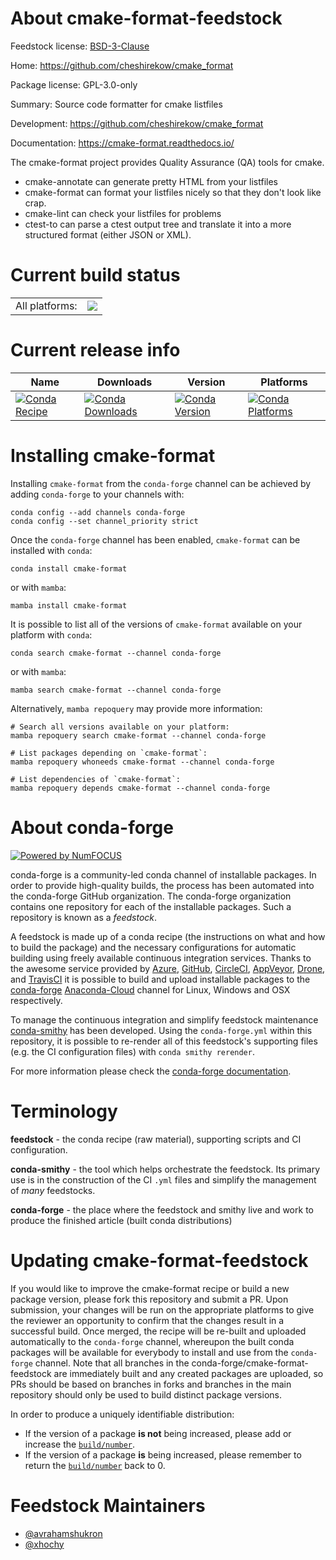 About cmake-format-feedstock
============================

Feedstock license: [BSD-3-Clause](https://github.com/conda-forge/cmake-format-feedstock/blob/main/LICENSE.txt)

Home: https://github.com/cheshirekow/cmake_format

Package license: GPL-3.0-only

Summary: Source code formatter for cmake listfiles

Development: https://github.com/cheshirekow/cmake_format

Documentation: https://cmake-format.readthedocs.io/

The cmake-format project provides Quality Assurance (QA) tools for cmake.
* cmake-annotate can generate pretty HTML from your listfiles
* cmake-format can format your listfiles nicely so that they don't
  look like crap.
* cmake-lint can check your listfiles for problems
* ctest-to can parse a ctest output tree and translate it into a more
  structured format (either JSON or XML).


Current build status
====================


<table><tr><td>All platforms:</td>
    <td>
      <a href="https://dev.azure.com/conda-forge/feedstock-builds/_build/latest?definitionId=9282&branchName=main">
        <img src="https://dev.azure.com/conda-forge/feedstock-builds/_apis/build/status/cmake-format-feedstock?branchName=main">
      </a>
    </td>
  </tr>
</table>

Current release info
====================

| Name | Downloads | Version | Platforms |
| --- | --- | --- | --- |
| [![Conda Recipe](https://img.shields.io/badge/recipe-cmake--format-green.svg)](https://anaconda.org/conda-forge/cmake-format) | [![Conda Downloads](https://img.shields.io/conda/dn/conda-forge/cmake-format.svg)](https://anaconda.org/conda-forge/cmake-format) | [![Conda Version](https://img.shields.io/conda/vn/conda-forge/cmake-format.svg)](https://anaconda.org/conda-forge/cmake-format) | [![Conda Platforms](https://img.shields.io/conda/pn/conda-forge/cmake-format.svg)](https://anaconda.org/conda-forge/cmake-format) |

Installing cmake-format
=======================

Installing `cmake-format` from the `conda-forge` channel can be achieved by adding `conda-forge` to your channels with:

```
conda config --add channels conda-forge
conda config --set channel_priority strict
```

Once the `conda-forge` channel has been enabled, `cmake-format` can be installed with `conda`:

```
conda install cmake-format
```

or with `mamba`:

```
mamba install cmake-format
```

It is possible to list all of the versions of `cmake-format` available on your platform with `conda`:

```
conda search cmake-format --channel conda-forge
```

or with `mamba`:

```
mamba search cmake-format --channel conda-forge
```

Alternatively, `mamba repoquery` may provide more information:

```
# Search all versions available on your platform:
mamba repoquery search cmake-format --channel conda-forge

# List packages depending on `cmake-format`:
mamba repoquery whoneeds cmake-format --channel conda-forge

# List dependencies of `cmake-format`:
mamba repoquery depends cmake-format --channel conda-forge
```


About conda-forge
=================

[![Powered by
NumFOCUS](https://img.shields.io/badge/powered%20by-NumFOCUS-orange.svg?style=flat&colorA=E1523D&colorB=007D8A)](https://numfocus.org)

conda-forge is a community-led conda channel of installable packages.
In order to provide high-quality builds, the process has been automated into the
conda-forge GitHub organization. The conda-forge organization contains one repository
for each of the installable packages. Such a repository is known as a *feedstock*.

A feedstock is made up of a conda recipe (the instructions on what and how to build
the package) and the necessary configurations for automatic building using freely
available continuous integration services. Thanks to the awesome service provided by
[Azure](https://azure.microsoft.com/en-us/services/devops/), [GitHub](https://github.com/),
[CircleCI](https://circleci.com/), [AppVeyor](https://www.appveyor.com/),
[Drone](https://cloud.drone.io/welcome), and [TravisCI](https://travis-ci.com/)
it is possible to build and upload installable packages to the
[conda-forge](https://anaconda.org/conda-forge) [Anaconda-Cloud](https://anaconda.org/)
channel for Linux, Windows and OSX respectively.

To manage the continuous integration and simplify feedstock maintenance
[conda-smithy](https://github.com/conda-forge/conda-smithy) has been developed.
Using the ``conda-forge.yml`` within this repository, it is possible to re-render all of
this feedstock's supporting files (e.g. the CI configuration files) with ``conda smithy rerender``.

For more information please check the [conda-forge documentation](https://conda-forge.org/docs/).

Terminology
===========

**feedstock** - the conda recipe (raw material), supporting scripts and CI configuration.

**conda-smithy** - the tool which helps orchestrate the feedstock.
                   Its primary use is in the construction of the CI ``.yml`` files
                   and simplify the management of *many* feedstocks.

**conda-forge** - the place where the feedstock and smithy live and work to
                  produce the finished article (built conda distributions)


Updating cmake-format-feedstock
===============================

If you would like to improve the cmake-format recipe or build a new
package version, please fork this repository and submit a PR. Upon submission,
your changes will be run on the appropriate platforms to give the reviewer an
opportunity to confirm that the changes result in a successful build. Once
merged, the recipe will be re-built and uploaded automatically to the
`conda-forge` channel, whereupon the built conda packages will be available for
everybody to install and use from the `conda-forge` channel.
Note that all branches in the conda-forge/cmake-format-feedstock are
immediately built and any created packages are uploaded, so PRs should be based
on branches in forks and branches in the main repository should only be used to
build distinct package versions.

In order to produce a uniquely identifiable distribution:
 * If the version of a package **is not** being increased, please add or increase
   the [``build/number``](https://docs.conda.io/projects/conda-build/en/latest/resources/define-metadata.html#build-number-and-string).
 * If the version of a package **is** being increased, please remember to return
   the [``build/number``](https://docs.conda.io/projects/conda-build/en/latest/resources/define-metadata.html#build-number-and-string)
   back to 0.

Feedstock Maintainers
=====================

* [@avrahamshukron](https://github.com/avrahamshukron/)
* [@xhochy](https://github.com/xhochy/)

